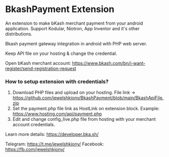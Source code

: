 # BkashPayment Extension
An extension to make bKash merchant payment from your android application. Support Kodular, Niotron, App Inventor and it's other distributions.

Bkash payment gateway integration in android with PHP web server.

Keep API file on your hosting & change the credential.

Open bKash merchant account: https://www.bkash.com/bn/i-want-register/send-registration-request

### How to setup extension with credentials?
1. Download PHP files and upload on your hosting. File link -> https://github.com/jewelshkjony/BkashPayment/blob/main/BkashApiFile.zip
2. Set the payment.php file link as HostLink on extension block. Example: https://www.hosting.com/api/payment.php
3. Edit and change config_live.php file from hosting with your merchant account credentials.

Learn more details: https://developer.bka.sh/

Telegram: https://t.me/jewelshkjony/
Facebook: https://fb.com/jewelshkjony/
